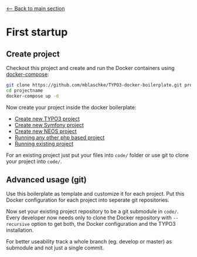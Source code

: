 [<-- Back to main section](../README.md)

# First startup

## Create project

Checkout this project and create and run the Docker containers using [docker-compose](https://github.com/docker/compose):

```bash
git clone https://github.com/mblaschke/TYPO3-docker-boilerplate.git projectname
cd projectname
docker-compose up -d
```

Now create your project inside the docker boilerplate:

- [Create new TYPO3 project](Documentation/PROJECT-TYPO3.md)
- [Create new Symfony project](Documentation/PROJECT-SYMFONY.md)
- [Create new NEOS project](Documentation/PROJECT-NEOS.md)
- [Running any other php based project](Documentation/PROJECT-OTHER.md)
- [Running existing project](Documentation/PROJECT-EXISTING.md)

For an existing project just put your files into `code/` folder or use git to clone your project into `code/`.

## Advanced usage (git)

Use this boilerplate as template and customize it for each project. Put this Docker
configuration for each project into seperate git repositories.

Now set your existing project repository to be a git submodule in `code/`.
Every developer now needs only to clone the Docker repository with `--recursive` option
to get both, the Docker configuration and the TYPO3 installation.

For better useability track a whole branch (eg. develop or master) as submodule and not just a single commit.
